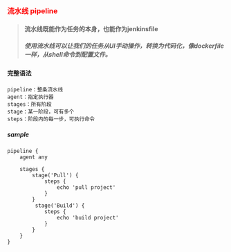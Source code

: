 ### <font color='red'>流水线 pipeline</font>



> #### 流水线既能作为任务的本身，也能作为jenkinsfile
>
> ##### 使用流水线可以让我们的任务从UI手动操作，转换为代码化，像dockerfile一样，从shell命令到配置文件。



#### 完整语法

```shell
pipeline：整条流水线
agent：指定执行器
stages：所有阶段
stage：某一阶段，可有多个
steps：阶段内的每一步，可执行命令
```



##### sample

```pipeline
pipeline {
    agent any

    stages {
        stage('Pull') {
            steps {
                echo 'pull project'
            }
        }
         stage('Build') {
            steps {
                echo 'build project'
            }
        }
    }
}
```

